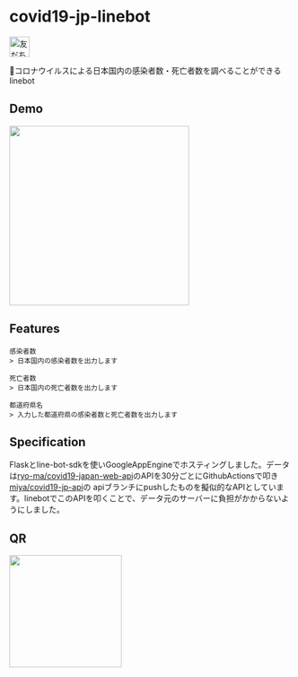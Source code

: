 # covid19-jp-linebot
<a href="https://lin.ee/5rrZ2Ur"><img src="https://scdn.line-apps.com/n/line_add_friends/btn/ja.png" alt="友だち追加" height="36" border="0"></a> 

🦠コロナウイルスによる日本国内の感染者数・死亡者数を調べることができるlinebot

## Demo
<img src="https://raw.githubusercontent.com/wiki/miya/covid19-jp-linebot/images/sample.gif" width="320">

## Features
```
感染者数
> 日本国内の感染者数を出力します

死亡者数
> 日本国内の死亡者数を出力します

都道府県名
> 入力した都道府県の感染者数と死亡者数を出力します
```

## Specification
Flaskとline-bot-sdkを使いGoogleAppEngineでホスティングしました。データは[ryo-ma/covid19-japan-web-api](https://github.com/ryo-ma/covid19-japan-web-api)のAPIを30分ごとにGithubActionsで叩き[miya/covid19-jp-api](https://github.com/miya/covid19-jp-api)の
apiブランチにpushしたものを擬似的なAPIとしています。linebotでこのAPIを叩くことで、データ元のサーバーに負担がかからないようにしました。

## QR
<img src="https://user-images.githubusercontent.com/34241526/78689018-d8264800-7930-11ea-929f-53c604ade7c0.png" width="200">
